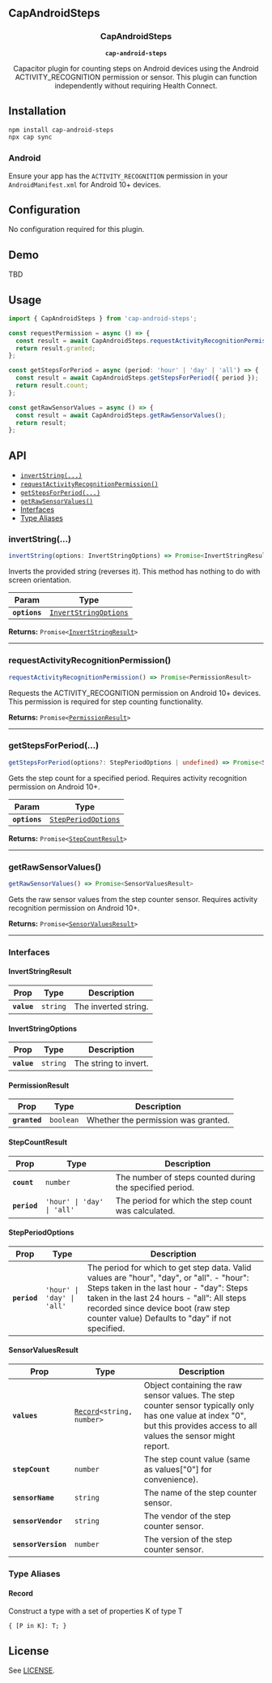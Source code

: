 ## CapAndroidSteps

<h3 align="center">CapAndroidSteps</h3>
<p align="center"><strong><code>cap-android-steps</code></strong></p>
<p align="center">
  Capacitor plugin for counting steps on Android devices using the Android ACTIVITY_RECOGNITION permission or sensor. This plugin can function independently without requiring Health Connect.
</p>

## Installation

```bash
npm install cap-android-steps
npx cap sync
```

### Android

Ensure your app has the `ACTIVITY_RECOGNITION` permission in your `AndroidManifest.xml` for Android 10+ devices.

## Configuration

No configuration required for this plugin.

## Demo

TBD

## Usage

```typescript
import { CapAndroidSteps } from 'cap-android-steps';

const requestPermission = async () => {
  const result = await CapAndroidSteps.requestActivityRecognitionPermission();
  return result.granted;
};

const getStepsForPeriod = async (period: 'hour' | 'day' | 'all') => {
  const result = await CapAndroidSteps.getStepsForPeriod({ period });
  return result.count;
};

const getRawSensorValues = async () => {
  const result = await CapAndroidSteps.getRawSensorValues();
  return result;
};
```

## API

<docgen-index>

* [`invertString(...)`](#invertstring)
* [`requestActivityRecognitionPermission()`](#requestactivityrecognitionpermission)
* [`getStepsForPeriod(...)`](#getstepsforperiod)
* [`getRawSensorValues()`](#getrawsensorvalues)
* [Interfaces](#interfaces)
* [Type Aliases](#type-aliases)

</docgen-index>

<docgen-api>
<!--Update the source file JSDoc comments and rerun docgen to update the docs below-->

### invertString(...)

```typescript
invertString(options: InvertStringOptions) => Promise<InvertStringResult>
```

Inverts the provided string (reverses it).
This method has nothing to do with screen orientation.

| Param         | Type                                                                |
| ------------- | ------------------------------------------------------------------- |
| **`options`** | <code><a href="#invertstringoptions">InvertStringOptions</a></code> |

**Returns:** <code>Promise&lt;<a href="#invertstringresult">InvertStringResult</a>&gt;</code>

--------------------


### requestActivityRecognitionPermission()

```typescript
requestActivityRecognitionPermission() => Promise<PermissionResult>
```

Requests the ACTIVITY_RECOGNITION permission on Android 10+ devices.
This permission is required for step counting functionality.

**Returns:** <code>Promise&lt;<a href="#permissionresult">PermissionResult</a>&gt;</code>

--------------------


### getStepsForPeriod(...)

```typescript
getStepsForPeriod(options?: StepPeriodOptions | undefined) => Promise<StepCountResult>
```

Gets the step count for a specified period.
Requires activity recognition permission on Android 10+.

| Param         | Type                                                            |
| ------------- | --------------------------------------------------------------- |
| **`options`** | <code><a href="#stepperiodoptions">StepPeriodOptions</a></code> |

**Returns:** <code>Promise&lt;<a href="#stepcountresult">StepCountResult</a>&gt;</code>

--------------------


### getRawSensorValues()

```typescript
getRawSensorValues() => Promise<SensorValuesResult>
```

Gets the raw sensor values from the step counter sensor.
Requires activity recognition permission on Android 10+.

**Returns:** <code>Promise&lt;<a href="#sensorvaluesresult">SensorValuesResult</a>&gt;</code>

--------------------


### Interfaces


#### InvertStringResult

| Prop        | Type                | Description          |
| ----------- | ------------------- | -------------------- |
| **`value`** | <code>string</code> | The inverted string. |


#### InvertStringOptions

| Prop        | Type                | Description           |
| ----------- | ------------------- | --------------------- |
| **`value`** | <code>string</code> | The string to invert. |


#### PermissionResult

| Prop          | Type                 | Description                         |
| ------------- | -------------------- | ----------------------------------- |
| **`granted`** | <code>boolean</code> | Whether the permission was granted. |


#### StepCountResult

| Prop         | Type                                  | Description                                              |
| ------------ | ------------------------------------- | -------------------------------------------------------- |
| **`count`**  | <code>number</code>                   | The number of steps counted during the specified period. |
| **`period`** | <code>'hour' \| 'day' \| 'all'</code> | The period for which the step count was calculated.      |


#### StepPeriodOptions

| Prop         | Type                                  | Description                                                                                                                                                                                                                                                                  |
| ------------ | ------------------------------------- | ---------------------------------------------------------------------------------------------------------------------------------------------------------------------------------------------------------------------------------------------------------------------------- |
| **`period`** | <code>'hour' \| 'day' \| 'all'</code> | The period for which to get step data. Valid values are "hour", "day", or "all". - "hour": Steps taken in the last hour - "day": Steps taken in the last 24 hours - "all": All steps recorded since device boot (raw step counter value) Defaults to "day" if not specified. |


#### SensorValuesResult

| Prop                | Type                                                            | Description                                                                                                                                                                 |
| ------------------- | --------------------------------------------------------------- | --------------------------------------------------------------------------------------------------------------------------------------------------------------------------- |
| **`values`**        | <code><a href="#record">Record</a>&lt;string, number&gt;</code> | Object containing the raw sensor values. The step counter sensor typically only has one value at index "0", but this provides access to all values the sensor might report. |
| **`stepCount`**     | <code>number</code>                                             | The step count value (same as values["0"] for convenience).                                                                                                                 |
| **`sensorName`**    | <code>string</code>                                             | The name of the step counter sensor.                                                                                                                                        |
| **`sensorVendor`**  | <code>string</code>                                             | The vendor of the step counter sensor.                                                                                                                                      |
| **`sensorVersion`** | <code>number</code>                                             | The version of the step counter sensor.                                                                                                                                     |


### Type Aliases


#### Record

Construct a type with a set of properties K of type T

<code>{ [P in K]: T; }</code>

</docgen-api>


## License

See [LICENSE](https://github.com/yelzgniq/cap-android-steps/blob/master/LICENSE).
